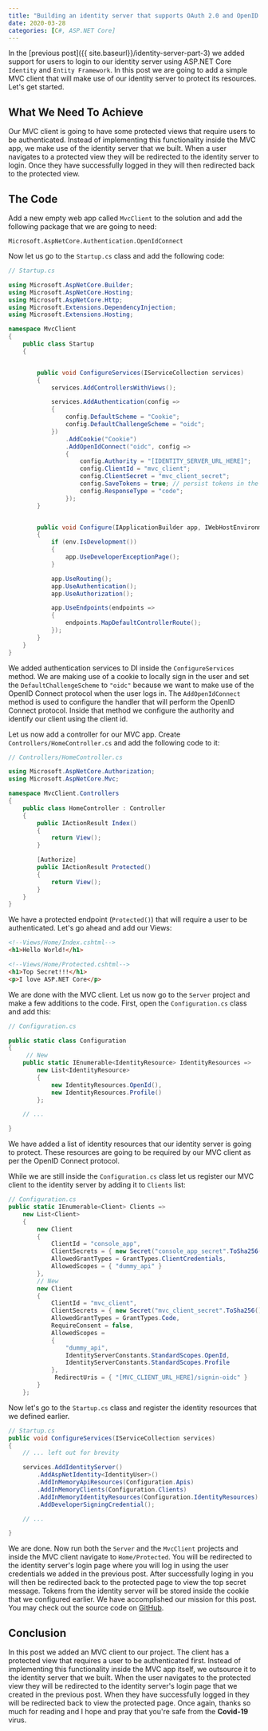 ```yaml
---
title: "Building an identity server that supports OAuth 2.0 and OpenID Connect with ASP.NET Core and IdentityServer4 - Part 4"
date: 2020-03-28
categories: [C#, ASP.NET Core]
---
```


In the [previous post]({{ site.baseurl}}/identity-server-part-3) we added support for users to login to our identity server using ASP.NET Core `Identity` and `Entity Framework`. In this post we are going to add a simple MVC client that will make use of our identity server to protect its resources. Let's get started.

## What We Need To Achieve

Our MVC client is going to have some protected views that require users to be authenticated. Instead of implementing this functionality inside the MVC app, we make use of the identity server that we built. When a user navigates to a protected view they will be redirected to the identity server to login. Once they have successfully logged in they will then redirected back to the protected view.

## The Code

Add a new empty web app called `MvcClient` to the solution and add the following package that we are going to need:

```
Microsoft.AspNetCore.Authentication.OpenIdConnect
```

Now let us go to the `Startup.cs` class and add the following code:

```csharp
// Startup.cs

using Microsoft.AspNetCore.Builder;
using Microsoft.AspNetCore.Hosting;
using Microsoft.AspNetCore.Http;
using Microsoft.Extensions.DependencyInjection;
using Microsoft.Extensions.Hosting;

namespace MvcClient
{
    public class Startup
    {


        public void ConfigureServices(IServiceCollection services)
        {
            services.AddControllersWithViews();

            services.AddAuthentication(config =>
            {
                config.DefaultScheme = "Cookie";
                config.DefaultChallengeScheme = "oidc";
            })
                .AddCookie("Cookie")
                .AddOpenIdConnect("oidc", config =>
                {
                    config.Authority = "[IDENTITY_SERVER_URL_HERE]";
                    config.ClientId = "mvc_client";
                    config.ClientSecret = "mvc_client_secret";
                    config.SaveTokens = true; // persist tokens in the cookie
                    config.ResponseType = "code";
                });
        }


        public void Configure(IApplicationBuilder app, IWebHostEnvironment env)
        {
            if (env.IsDevelopment())
            {
                app.UseDeveloperExceptionPage();
            }

            app.UseRouting();
            app.UseAuthentication();
            app.UseAuthorization();

            app.UseEndpoints(endpoints =>
            {
                endpoints.MapDefaultControllerRoute();
            });
        }
    }
}

```

We added authentication services to DI inside the `ConfigureServices` method. We are making use of a cookie to locally sign in the user and set the `DefaultChallengeScheme` to `"oidc"` because we want to make use of the OpenID Connect protocol when the user logs in. The `AddOpenIdConnect` method is used to configure the handler that will perform the OpenID Connect protocol. Inside that method we configure the authority and identify our client using the client id.

Let us now add a controller for our MVC app. Create `Controllers/HomeController.cs` and add the following code to it:

```csharp
// Controllers/HomeController.cs

using Microsoft.AspNetCore.Authorization;
using Microsoft.AspNetCore.Mvc;

namespace MvcClient.Controllers
{
    public class HomeController : Controller
    {
        public IActionResult Index()
        {
            return View();
        }

        [Authorize]
        public IActionResult Protected()
        {
            return View();
        }
    }
}

```

We have a protected endpoint (`Protected()`) that will require a user to be authenticated. Let's go ahead and add our Views:

```html
<!--Views/Home/Index.cshtml-->
<h1>Hello World!</h1>
```

```html
<!--Views/Home/Protected.cshtml-->
<h1>Top Secret!!!</h1>
<p>I love ASP.NET Core</p>
```

We are done with the MVC client. Let us now go to the `Server` project and make a few additions to the code. First, open the `Configuration.cs` class and add this:

```csharp
// Configuration.cs

public static class Configuration
{
     // New
    public static IEnumerable<IdentityResource> IdentityResources =>
        new List<IdentityResource>
        {
            new IdentityResources.OpenId(),
            new IdentityResources.Profile()
        };

    // ...

}

```

We have added a list of identity resources that our identity server is going to protect. These resources are going to be required by our MVC client as per the OpenID Connect protocol.

While we are still inside the `Configuration.cs` class let us register our MVC client to the identity server by adding it to `Clients` list:

```csharp
// Configuration.cs
public static IEnumerable<Client> Clients =>
    new List<Client>
    {
        new Client
        {
            ClientId = "console_app",
            ClientSecrets = { new Secret("console_app_secret".ToSha256())},
            AllowedGrantTypes = GrantTypes.ClientCredentials,
            AllowedScopes = { "dummy_api" }
        },
        // New
        new Client
        {
            ClientId = "mvc_client",
            ClientSecrets = { new Secret("mvc_client_secret".ToSha256()) },
            AllowedGrantTypes = GrantTypes.Code,
            RequireConsent = false,
            AllowedScopes =
            {
                "dummy_api",
                IdentityServerConstants.StandardScopes.OpenId,
                IdentityServerConstants.StandardScopes.Profile
            },
             RedirectUris = { "[MVC_CLIENT_URL_HERE]/signin-oidc" }
        }
    };

```

Now let's go to the `Startup.cs` class and register the identity resources that we defined earlier.

```csharp
// Startup.cs
public void ConfigureServices(IServiceCollection services)
{
    // ... left out for brevity

    services.AddIdentityServer()
        .AddAspNetIdentity<IdentityUser>()
        .AddInMemoryApiResources(Configuration.Apis)
        .AddInMemoryClients(Configuration.Clients)
        .AddInMemoryIdentityResources(Configuration.IdentityResources) // New
        .AddDeveloperSigningCredential();

    // ...

}

```

We are done. Now run both the `Server` and the `MvcClient` projects and inside the MVC client navigate to `Home/Protected`. You will be redirected to the identity server's login page where you will log in using the user credentials we added in the previous post. After successfully loging in you will then be redirected back to the protected page to view the top secret message. Tokens from the identity server will be stored inside the cookie that we configured earlier. We have accomplished our mission for this post. You may check out the source code on [GitHub](https://github.com/vince-nyanga/IdentityServerTutorial).

## Conclusion

In this post we added an MVC client to our project. The client has a protected view that requires a user to be authenticated first. Instead of implementing this functionality inside the MVC app itself, we outsource it to the identity server that we built. When the user navigates to the protected view they will be redirected to the identity server's login page that we created in the previous post. When they have successfully logged in they will be redirected back to view the protected page. Once again, thanks so much for reading and I hope and pray that you're safe from the **Covid-19** virus.
